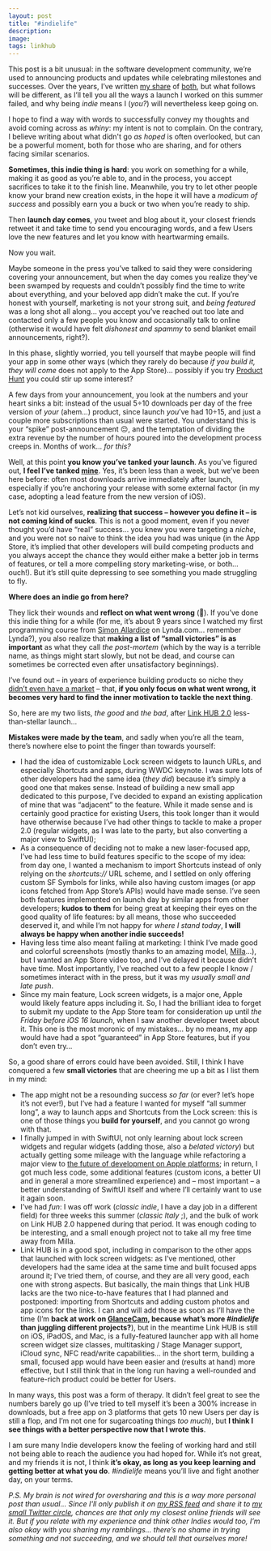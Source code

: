 ```yaml
---
layout: post
title: "#indielife"
description:
image:
tags: linkhub
---
```

This post is a bit unusual: in the software development community, we’re used to announcing products and updates while celebrating milestones and successes. Over the years, I’ve written [my share](https://cdf1982.com/2021/03/11/glancecam_3.html) of [both](https://cdf1982.com/2019/11/09/100.html), but what follows will be different, as I’ll tell you all the ways a launch I worked on this summer failed, and why being *indie* means I (*you?*) will nevertheless keep going on.

I hope to find a way with words to successfully convey my thoughts and avoid coming across as *whiny*: my intent is not to complain. On the contrary, I believe writing about what didn't go *as hoped* is often overlooked, but can be a powerful moment, both for those who are sharing, and for others facing similar scenarios.

**Sometimes, this indie thing is hard**: you work on something for a while, making it as good as you’re able to, and in the process, you accept sacrifices to take it to the finish line. Meanwhile, you try to let other people know your brand new creation exists, in the hope it will have a *modicum of success* and possibly earn you a buck or two when you’re ready to ship.

Then **launch day comes**, you tweet and blog about it, your closest friends retweet it and take time to send you encouraging words, and a few Users love the new features and let you know with heartwarming emails.

Now you wait.

Maybe someone in the press you’ve talked to said they were considering covering your announcement, but when the day comes you realize they’ve been swamped by requests and couldn’t possibly find the time to write about everything, and your beloved app didn’t make the cut.
If you’re honest with yourself, marketing is not your strong suit, and *being featured* was a long shot all along… you accept you’ve reached out too late and contacted only a few people you know and occasionally talk to online (otherwise it would have felt *dishonest and spammy* to send blanket email announcements, right?).

In this phase, slightly worried, you tell yourself that maybe people will find your app in some other ways (which they rarely do because *if you build it, they will come* does not apply to the App Store)… possibly if you try [Product Hunt](https://cdf1982.com/2022/09/14/linkhub2-on-product-hunt.html) you could stir up some interest?

A few days from your announcement, you look at the numbers and your heart sinks a bit: instead of the usual 5÷10 downloads per day of the free version of *your* (ahem…) product, since launch *you*’ve had 10÷15, and just a couple more subscriptions than usual were started.
You understand this is your “spike” post-announcement 😔, and the temptation of dividing the extra revenue by the number of hours poured into the development process creeps in. Months of work… *for this?*

Well, at this point **you know you’ve tanked your launch**. As you’ve figured out, **I feel I’ve tanked [mine](https://cdf1982.com/2022/09/12/linkhub2-with-lockscreen-widgets-ios16.html)**.
Yes, it’s been less than a week, but we’ve been here before: often most downloads arrive immediately after launch, especially if you’re anchoring your release with some external factor (in my case, adopting a lead feature from the new version of iOS).

Let’s not kid ourselves, **realizing that success – however you define it – is not coming kind of sucks**.
This is not a good moment, even if you never thought you’d have “real” success… you knew you were targeting a *niche*, and you were not so naive to think the idea you had was unique (in the App Store, it’s implied that other developers will build competing products and you always accept the chance they would either make a better job in terms of features, or tell a more compelling story marketing-wise, or both… ouch!). But it’s still quite depressing to see something you made struggling to fly.

**Where does an indie go from here?**

They lick their wounds and **reflect on what went wrong** (👋). If you’ve done this indie thing for a while (for me, it’s about 9 years since I watched my first programming course from [Simon Allardice](https://www.simonallardice.com/courses) on Lynda.com… remember Lynda?), you also realize that **making a list of “small victories” is as important** as what they call *the post-mortem* (which by the way is a terrible name, as things might start slowly, but not be dead, and course can sometimes be corrected even after unsatisfactory beginnings).

I’ve found out – in years of experience building products so niche they [didn’t even have a market](https://cdf1982.com/2018/02/01/introducing_contactsami.html) – that, **if you only focus on what went wrong, it becomes very hard to find the inner motivation to tackle the next thing**.

So, here are my two lists, *the good* and *the bad*, after [Link HUB 2.0](https://cdf1982.com/link-hub.html) less-than-stellar launch…

**Mistakes were made by the team**, and sadly when you’re all the team, there’s nowhere else to point the finger than towards yourself:
- I had the idea of customizable Lock screen widgets to launch URLs, and especially Shortcuts and apps, during WWDC keynote. I was sure lots of other developers had the same idea (*they did*) because it’s simply a good one that makes sense. Instead of building a new small app dedicated to this purpose, I’ve decided to expand an existing application of mine that was “adjacent” to the feature. While it made sense and is certainly good practice for existing Users, this took longer than it would have otherwise because I’ve had other things to tackle to make a proper 2.0 (regular widgets, as I was late to the party, but also converting a major view to SwiftUI);
- As a consequence of deciding not to make a new laser-focused app, I’ve had less time to build features specific to the scope of my idea: from day one, I wanted a mechanism to import Shortcuts instead of only relying on the *shortcuts://* URL scheme, and I settled on only offering custom SF Symbols for links, while also having custom images (or app icons fetched from App Store’s APIs) would have made sense. I’ve seen both features implemented on launch day by similar apps from other developers; **kudos to them** for being great at keeping their eyes on the good quality of life features: by all means, those who succeeded deserved it, and while I’m not happy for *where I stand today*, **I will always be happy when another indie succeeds!**
- Having less time also meant failing at marketing: I think I’ve made good and colorful screenshots (mostly thanks to an amazing model, [Milla](https://www.instagram.com/millakillapilla/)…), but I wanted an App Store video too, and I’ve delayed it because didn’t have time. Most importantly, I’ve reached out to a few people I know / sometimes interact with in the press, but it was my *usually small and late push*.
- Since my main feature, Lock screen widgets, is a major one, Apple would likely feature apps including it. So, I had the brilliant idea to forget to submit my update to the App Store team for consideration up until *the Friday before iOS 16 launch*, when I saw another developer tweet about it. This one is the most moronic of my mistakes… by no means, my app would have had a spot “guaranteed” in App Store features, but if you don’t even try…

So, a good share of errors could have been avoided. Still, I think I have conquered a few **small victories** that are cheering me up a bit as I list them in my mind:
- The app might not be a resounding success *so far* (or ever? let’s hope it’s not ever!), but I’ve had a feature I wanted for myself “all summer long”, a way to launch apps and Shortcuts from the Lock screen: this is one of those things you **build for yourself**, and you cannot go wrong with that.
- I finally jumped in with SwiftUI, not only learning about lock screen widgets and regular widgets (adding those, also a *belated victory*) but actually getting some mileage with the language while refactoring a major view to [the future of development on Apple platforms](https://twitter.com/stroughtonsmith/status/1570757729375096839/photo/1); in return, I got much less code, some additional features (custom icons, a better UI and in general a more streamlined experience) and – most important – a better understanding of SwiftUI itself and where I’ll certainly want to use it again soon.
- I’ve had *fun*: I was off work (*classic indie*, I have a day job in a different field) for three weeks this summer (*classic Italy* ;), and the bulk of work on Link HUB 2.0 happened during that period. It was enough coding to be interesting, and a small enough project not to take all my free time away from Milla.
- Link HUB is in a good spot, including in comparison to the other apps that launched with lock screen widgets: as I’ve mentioned, other developers had the same idea at the same time and built focused apps around it; I’ve tried them, of course, and they are all very good, each one with strong aspects. But basically, the main things that Link HUB lacks are the two nice-to-have features that I had planned and postponed: importing from Shortcuts and adding custom photos and app icons for the links. I can and will add those as soon as I’ll have the time (I’m **back at work on [GlanceCam](https://www.glancecam.app), because what’s more _\#indielife_ than juggling different projects?**), but in the meantime Link HUB is still on iOS, iPadOS, and Mac, is a fully-featured launcher app with all home screen widget size classes, multitasking / Stage Manager support, iCloud sync, NFC read/write capabilities… in the short term, building a small, focused app would have been easier and (results at hand) more effective, but I still think that in the long run having a well-rounded and feature-rich product could be better for Users.

In many ways, this post was a form of therapy. It didn’t feel great to see the numbers barely go up (I’ve tried to tell myself it’s been a 300% increase in downloads, but a free app on 3 platforms that gets 10 new Users per day is still a flop, and I’m not one for sugarcoating things _too much_), but **I think I see things with a better perspective now that I wrote this**.

I am sure many Indie developers know the feeling of working hard and still not being able to reach the audience you had hoped for. While it’s not great, and my friends it is not, I think **it’s okay, as long as you keep learning and getting better at what you do**. *\#indielife* means you’ll live and fight another day, on your terms.

*P.S. My brain is not wired for oversharing and this is a way more personal post than usual… Since I'll only publish it on [my RSS feed](https://cdf1982.com/feed.xml) and share it to [my small Twitter circle](https://twitter.com/cdf1982), chances are that only my closest online friends will see it. But if you relate with my experience and think other Indies would too, I’m also okay with you sharing my ramblings… there’s no shame in trying something and not succeeding, and we should tell that ourselves more!*